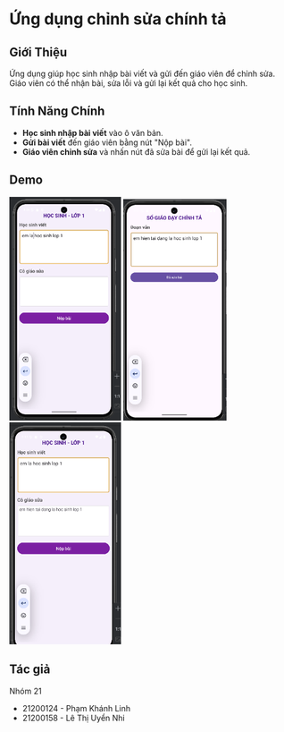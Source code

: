 # Ứng dụng chỉnh sửa chính tả
## Giới Thiệu
Ứng dụng giúp học sinh nhập bài viết và gửi đến giáo viên để chỉnh sửa. Giáo viên có thể nhận bài, sửa lỗi và gửi lại kết quả cho học sinh.

## Tính Năng Chính
- **Học sinh nhập bài viết** vào ô văn bản.
- **Gửi bài viết** đến giáo viên bằng nút "Nộp bài".
- **Giáo viên chỉnh sửa** và nhấn nút đã sửa bài để gửi lại kết quả.

## Demo
<img src="1.png" width="200"/> <img src="3.png" width="185"/> <img src="4.png" width="200"/>

## Tác giả
Nhóm 21
- 21200124 - Phạm Khánh Linh
- 21200158 - Lê Thị Uyển Nhi

